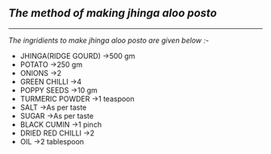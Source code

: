 ## ***The method of making jhinga aloo posto***
---------------------------------------------
*The ingridients to make jhinga aloo posto are given below :-*


* JHINGA(RIDGE GOURD) ->500 gm 
* POTATO ->250 gm
* ONIONS ->2 
* GREEN CHILLI ->4
* POPPY SEEDS ->10 gm
* TURMERIC POWDER ->1 teaspoon 
* SALT ->As per taste 
* SUGAR ->As per taste 
* BLACK CUMIN ->1 pinch
* DRIED RED CHILLI ->2
* OIL ->2 tablespoon